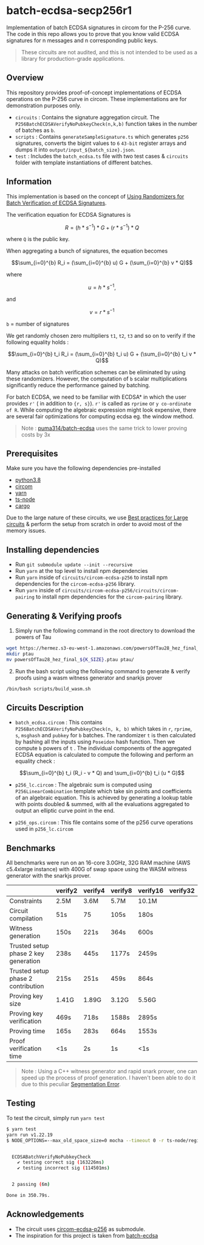 # batch-ecdsa-secp256r1

Implementation of batch ECDSA signatures in circom for the P-256 curve. The code in this repo allows you to prove that you know valid ECDSA signatures for n messages and n corresponding public keys.

> These circuits are not audited, and this is not intended to be used as a library for production-grade applications.

## Overview

This repository provides proof-of-concept implementations of ECDSA operations on the P-256 curve in circom. These implementations are for demonstration purposes only. 

- `circuits` : Contains the signature aggregation circuit. The `P256BatchECDSAVerifyNoPubkeyCheck(n,k,b)` function takes in the number of batches as `b`. 
- `scripts` : Contains `generateSampleSignature.ts` which generates `p256` signatures, converts the bigint values to `6` `43-bit` register arrays and dumps it into `output/input_${batch_size}.json`.
- `test` : Includes the `batch_ecdsa.ts` file with two test cases & `circuits` folder with template instantiations of different batches.

## Information 

This implementation is based on the concept of [Using Randomizers for Batch Verification of ECDSA Signatures](https://eprint.iacr.org/2012/582.pdf). 

The verification equation for ECDSA Signatures is 
```math
R = ( h * s^{-1}) * G + ( r * s^{-1}) * Q
```
where `Q` is the public key.

When aggregating a bunch of signatures, the equation becomes
```math
\sum_{i=0}^{b} R_i = (\sum_{i=0}^{b} u) G + (\sum_{i=0}^{b} v * Q)
```
where
```math
u = h * s^{-1},
```
and 
```math
v = r * s^{-1}
```
`b` = number of signatures

We get randomly chosen zero multipliers `t1`, `t2`, `t3` and so on to verify if the following equality holds :

```math
\sum_{i=0}^{b} t_i R_i = (\sum_{i=0}^{b} t_i u) G + (\sum_{i=0}^{b} t_i v * Q)
```

Many attacks on batch verification schemes can be eliminated by using these randomizers. However, the computation of `b` scalar multiplications significantly reduce the performance gained by batching.

For batch ECDSA, we need to be familiar with ECDSA* in which the user provides `r'` ( in addition to `{r, s}`). `r'` is called as `rprime` or `y co-ordinate of R`. While computing the algebraic expression might look expensive, there are several fair optimizations for computing ecdsa eg. the window method. 

> Note : [puma314/batch-ecdsa](https://github.com/puma314/batch-ecdsa) uses the same trick to lower proving costs by 3x

## Prerequisites

Make sure you have the following dependencies pre-installed

- [python3.8](https://tech.sadaalomma.com/ubuntu/how-to-downgrade-python-3-10-to-3-8-ubuntu/)
- [circom](https://docs.circom.io/getting-started/installation/)
- [yarn](https://classic.yarnpkg.com/lang/en/docs/install/#windows-stable)
- [ts-node](https://www.npmjs.com/package/ts-node#installation)
- [cargo](https://doc.rust-lang.org/cargo/getting-started/installation.html)

Due to the large nature of these circuits, we use [Best practices for Large circuits](https://hackmd.io/@yisun/BkT0RS87q#Setup-from-scratch) & perform the setup from scratch in order to avoid most of the memory issues. 

## Installing dependencies

- Run `git submodule update --init --recursive`
- Run `yarn` at the top level to install npm dependencies
- Run `yarn` inside of `circuits/circom-ecdsa-p256` to install npm dependencies for the `circom-ecdsa-p256` library.
- Run `yarn` inside of `circuits/circom-ecdsa-p256/circuits/circom-pairing` to install npm dependencies for the `circom-pairing` library.

## Generating & Verifying proofs

1. Simply run the following command in the root directory to download the powers of Tau

```bash 
wget https://hermez.s3-eu-west-1.amazonaws.com/powersOfTau28_hez_final_${K_SIZE}.ptau
mkdir ptau
mv powersOfTau28_hez_final_${K_SIZE}.ptau ptau/
```

2. Run the bash script using the following command to generate & verify proofs using a wasm witness generator and snarkjs prover

```bash
/bin/bash scripts/build_wasm.sh
```

## Circuits Description

- `batch_ecdsa.circom` : This contains `P256BatchECDSAVerifyNoPubkeyCheck(n, k, b)` which takes in `r`, `rprime`, `s`, `msghash` and `pubkey` for `b` batches. The randomizer `t` is then calculated by hashing all the inputs using `Poseidon` hash function. Then we compute `b` powers of `t` . The individual components of the aggregated ECDSA equation is calculated to compute the following and perform an equality check :
```math
\sum_{i=0}^{b} t_i (R_i - v * Q)  and  \sum_{i=0}^{b} t_i (u * G)
```

- `p256_lc.circom` : The algebraic sum is computed using `P256LinearCombination` template which take sin points and coefficients of an algebraic equation. This is achieved by generating a lookup table with points doubled & summed, with all the evaluations aggregated to output an elliptic curve point in the end.

- `p256_ops.circom` : This file contains some of the p256 curve operations used in `p256_lc.circom`


## Benchmarks

All benchmarks were run on an 16-core 3.0GHz, 32G RAM machine (AWS c5.4xlarge instance) with 400G of swap space using the WASM witness generator with the snarkjs prover.

|                                      | verify2 | verify4 | verify8 | verify16  | verify32 |
| ------------------------------------ | ------- | ------- | ------- | --------- | -------- |
| Constraints                          | 2.5M    | 3.6M    | 5.7M    | 10.1M     |
| Circuit compilation                  | 51s     | 75      | 105s    | 180s      |
| Witness generation                   | 150s    | 221s    | 364s    | 600s      |
| Trusted setup phase 2 key generation | 238s    | 445s    | 1177s   | 2459s     |
| Trusted setup phase 2 contribution   | 215s    | 251s    | 459s    | 864s      |
| Proving key size                     | 1.41G   | 1.89G   | 3.12G   | 5.56G     |
| Proving key verification             | 469s    | 718s    | 1588s   | 2895s     |
| Proving time                         | 165s    | 283s    | 664s    | 1553s     |
| Proof verification time              | <1s     | 2s      | 1s      | <1s       | 

> Note : Using a C++ witness generator and rapid snark prover, one can speed up the process of proof generation. I haven't been able to do it due to this peculiar [Segmentation Error](https://github.com/iden3/circom/issues/127).

## Testing

To test the circuit, simply run ``yarn test``

```bash
$ yarn test
yarn run v1.22.19
$ NODE_OPTIONS=--max_old_space_size=0 mocha --timeout 0 -r ts-node/register 'test/**/*.ts'


  ECDSABatchVerifyNoPubkeyCheck
    ✔ testing correct sig (163226ms)
    ✔ testing incorrect sig (114501ms)


  2 passing (6m)

Done in 350.79s.
```

## Acknowledgements

- The circuit uses [circom-ecdsa-p256](https://github.com/privacy-scaling-explorations/circom-ecdsa-p256) as submodule.
- The inspiration for this project is taken from [batch-ecdsa](https://github.com/puma314/batch-ecdsa)
